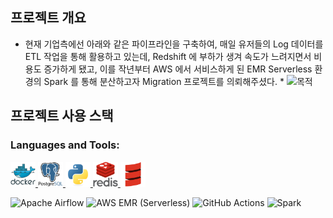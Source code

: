 ## 프로젝트 개요

* 현재 기업측에선 아래와 같은 파이프라인을 구축하여, 매일 유저들의 Log 데이터를 ETL 작업을 통해 활용하고 있는데, Redshift 에 부하가 생겨 속도가 느려지면서 비용도 증가하게 됐고, 이를 작년부터 AWS 에서 서비스하게 된 EMR Serverless 환경의 Spark 를 통해 분산하고자 Migration 프로젝트를 의뢰해주셨다. *
![목적](https://github.com/hctaehoon/emrserverless-etl-cicd-pipeline/assets/113021892/1ce1a1ef-b366-4ba5-8715-2407fab1dc5d)





## 프로젝트 사용 스택



<h3 align="left">Languages and Tools:</h3>
<p align="left"> <a href="https://www.docker.com/" target="_blank" rel="noreferrer"> <img src="https://raw.githubusercontent.com/devicons/devicon/master/icons/docker/docker-original-wordmark.svg" alt="docker" width="40" height="40"/> </a> <a href="https://www.postgresql.org" target="_blank" rel="noreferrer"> <img src="https://raw.githubusercontent.com/devicons/devicon/master/icons/postgresql/postgresql-original-wordmark.svg" alt="postgresql" width="40" height="40"/> </a> <a href="https://www.python.org" target="_blank" rel="noreferrer"> <img src="https://raw.githubusercontent.com/devicons/devicon/master/icons/python/python-original.svg" alt="python" width="40" height="40"/> </a> <a href="https://redis.io" target="_blank" rel="noreferrer"> <img src="https://raw.githubusercontent.com/devicons/devicon/master/icons/redis/redis-original-wordmark.svg" alt="redis" width="40" height="40"/> </a> <a href="https://www.scala-lang.org" target="_blank" rel="noreferrer"> <img src="https://raw.githubusercontent.com/devicons/devicon/master/icons/scala/scala-original.svg" alt="scala" width="40" height="40"/> 
</a> </p>

![Apache Airflow](https://img.shields.io/badge/Airflow-blue) 
![AWS EMR (Serverless)](https://img.shields.io/badge/AWS_EMR(serverless)-yellow)
![GitHub Actions](https://img.shields.io/badge/GithubAction-black)
![Spark](https://img.shields.io/badge/Spark-green)

